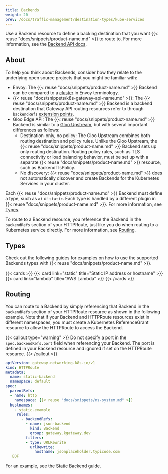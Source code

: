 ```yaml
---
title: Backends
weight: 20
prev: /docs/traffic-management/destination-types/kube-services
---
```


Use a Backend resource to define a backing destination that you want {{< reuse "docs/snippets/product-name.md" >}} to route to. For more information, see the [Backend API docs](/docs/reference/api/upstream). 

## About

To help you think about Backends, consider how they relate to the underlying open source projects that you might be familiar with:

* Envoy: The {{< reuse "docs/snippets/product-name.md" >}} Backend can be compared to a [cluster](https://www.envoyproxy.io/docs/envoy/latest/api-v3/config/cluster/v3/cluster.proto) in Envoy terminology.
* {{< reuse "docs/snippets/k8s-gateway-api-name.md" >}}: The {{< reuse "docs/snippets/product-name.md" >}} Backend is a backend destination that Gateway API routing resources refer to through `backendRefs` [extension points](https://gateway-api.sigs.k8s.io/concepts/api-overview/#extension-points).
* Gloo Edge API: The {{< reuse "docs/snippets/product-name.md" >}} Backend is similar to a [Gloo Upstream](https://docs.solo.io/gloo-edge/latest/guides/traffic_management/destination_types/), but with several important differences as follows: 
  * Destination-only, no policy: The Gloo Upstream combines both routing destination and policy rules. Unlike the Gloo Upstream, the {{< reuse "docs/snippets/product-name.md" >}} Backend sets up only routing destination. Routing policy rules, such as TLS connectivity or load balancing behavior, must be set up with a separate {{< reuse "docs/snippets/product-name.md" >}} resource, such as BackendTlsPolicy. 
  * No discovery: {{< reuse "docs/snippets/product-name.md" >}} does not automatically discover and create Backends for the Kubernetes Services in your cluster.

Each {{< reuse "docs/snippets/product-name.md" >}} Backend must define a type, such as `ai` or `static`. Each type is handled by a different plugin in {{< reuse "docs/snippets/product-name.md" >}}. For more information, see [Types](#types). 

To route to a Backend resource, you reference the Backend in the `backendRefs` section of your HTTPRoute, just like you do when routing to a Kubernetes service directly. For more information, see [Routing](#routing).

## Types

Check out the following guides for examples on how to use the supported Backends types with {{< reuse "docs/snippets/product-name.md" >}}. 

{{< cards >}}
  {{< card link="static" title="Static IP address or hostname" >}}
  {{< card link="lambda" title="AWS Lambda" >}}
{{< /cards >}}

## Routing

You can route to a Backend by simply referencing that Backend in the `backendRefs` section of your HTTPRoute resource as shown in the following example. Note that if your Backend and HTTPRoute resources exist in different namespaces, you must create a Kubernetes ReferenceGrant resource to allow the HTTPRoute to access the Backend.

{{< callout type="warning" >}}
Do not specify a port in the `spec.backendRefs.port` field when referencing your Backend. The port is defined in your Backend resource and ignored if set on the HTTPRoute resource.
{{< /callout >}}

```yaml {linenos=table,hl_lines=[13,14,15,16],linenostart=1,filename="backend-httproute.yaml"}
apiVersion: gateway.networking.k8s.io/v1
kind: HTTPRoute
metadata:
  name: static-backend
  namespace: default
spec:
  parentRefs:
  - name: http
    namespace: {{< reuse "docs/snippets/ns-system.md" >}}
  hostnames:
    - static.example
     rules:
       - backendRefs:
         - name: json-backend
           kind: Backend
           group: gateway.kgateway.dev
         filters:
         - type: URLRewrite
           urlRewrite:
             hostname: jsonplaceholder.typicode.com
   EOF
```

For an example, see the [Static](/docs/traffic-management/destination-types/backends/static/) Backend guide. 

